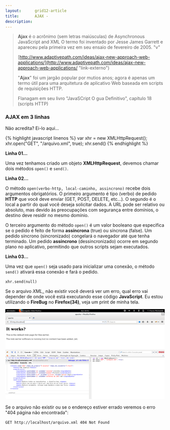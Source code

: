 ```yaml
---
layout:      grid12-article
title:       AJAX - 
description: 
---
```


> __Ajax__ é o acrônimo (sem letras maiúsculas) de Asynchronous JavaScript and XML O termo foi inventado por Jesse James
> Garrett e apareceu pela primeira vez em seu ensaio de fevereiro de 2005. "v"
> 
> [http://www.adaptivepath.com/ideas/ajax-new-approach-web-applications/](http://www.adaptivepath.com/ideas/ajax-new-approach-web-applications/ "link-externo")
> 
> "__Ajax__" foi um jargão popular por mutios anos; agora é apenas um termo útil para uma arquitetura de aplicativo Web
> baseada em scripts de requisições HTTP.
> 
> Flanagam em seu livro "JavaSCript O gua Definitivo", capítulo 18 (scripts HTTP)
    

### AJAX em 3 linhas

Não acredita? Ei-lo aqui...

{% highlight javascript linenos %}
var xhr = new XMLHttpRequest();
xhr.open("GET", "/arquivo.xml", true);
xhr.send()
{% endhighlight %}

__Linha 01...__

Uma vez tenhamos criado um objeto __XMLHttpRequest__, devemos chamar dois métodos `open()` e `send()`.

__Linha 02...__

O método `open(verbo-http, local-caminho, assincrono)` recebe dois argumentos obrigatórios. O primeiro argumento é tipo 
(verbo) de pedido __HTTP__ que você deve enviar (GET, POST, DELETE, etc...). O segundo é o local a partir do qual você 
deseja solicitar dados. A URL pode ser relativo ou absoluto, mas devido às preocupações com segurança entre domínios, o 
destino deve residir no mesmo domínio.

O terceiro argumento do método `open()` é um valor booleano que especifica se o pedido é feito de forma __assíncrona__
(true) ou síncrona (false). Um pedido síncrono (sincronizado) congelará o navegador até que tenha terminado. Um pedido
__assíncrono__ (dessincronizado) ocorre em segundo plano no aplicativo, permitindo que outros scripts sejam executados.

__Linha 03...__

Uma vez que `open()` seja usado para inicializar uma conexão, o método `send()` ativará essa conexão e fará o pedido.

    xhr.send(null)


Se o arquivo _XML__ não existir você deverá ver um erro, qual erro vai depender de onde você está executando esse código
__JavaScript__. Eu estou utilizando o __FireBug__ no __Firefox(34)__, veja um print de minha tela.

 ![Ajax](resposta-ajax.png "Ajax")


Se o arquivo não existir ou se o endereço estiver errado veremos o erro "404 página não encontrada":

    GET http://localhost/arquivo.xml 404 Not Found

